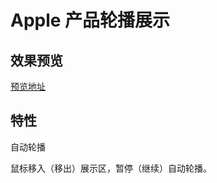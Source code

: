 # Apple 产品轮播展示

## 效果预览

[预览地址](https://jaylanwood.github.io/AppleDevice-Slideshow/)

## 特性

自动轮播

鼠标移入（移出）展示区，暂停（继续）自动轮播。

